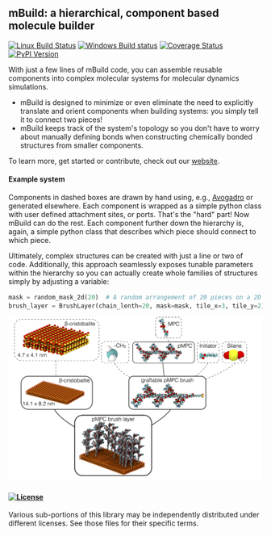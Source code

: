## mBuild: a hierarchical, component based molecule builder

[![Linux Build Status](https://travis-ci.org/iModels/mbuild.svg?branch=master)](https://travis-ci.org/iModels/mbuild)
[![Windows Build status](https://ci.appveyor.com/api/projects/status/1r24ohn5d64ke1if?svg=true)](https://ci.appveyor.com/project/ctk3b/mbuild)
[![Coverage Status](https://coveralls.io/repos/iModels/mbuild/badge.svg?branch=master)](https://coveralls.io/r/iModels/mbuild?branch=master)
[![PyPI Version](https://badge.fury.io/py/mbuild.svg)](https://pypi.python.org/pypi/mbuild)

With just a few lines of mBuild code, you can assemble reusable components into
complex molecular systems for molecular dynamics simulations.

* mBuild is designed to minimize or even eliminate the need to explicitly translate and
  orient components when building systems: you simply tell it to connect two
  pieces!
* mBuild keeps track of the system's topology so you don't have to
  worry about manually defining bonds when constructing chemically bonded
  structures from smaller components.

To learn more, get started or contribute, check out our [website](http://imodels.github.io/mbuild/).

#### Example system

Components in dashed boxes are drawn by hand using, e.g.,
[Avogadro](http://avogadro.cc/wiki/Main_Page) or generated elsewhere. Each
component is wrapped as a simple python class with user defined attachment
sites, or ports. That's the "hard" part! Now mBuild can do the rest. Each component
further down the hierarchy is, again, a simple python class that describes
which piece should connect to which piece.

Ultimately, complex structures can be created with just a line or two
of code. Additionally, this approach seamlessly exposes tunable parameters within
the hierarchy so you can actually create whole families of structures simply
by adjusting a variable:

```python
mask = random_mask_2d(20)  # A random arrangement of 20 pieces on a 2D surface.
brush_layer = BrushLayer(chain_lenth=20, mask=mask, tile_x=3, tile_y=2)
```

![Zwitterionic brushes on beta-cristobalite substrate](docs/images/pmpc.png)


#### [![License](https://img.shields.io/badge/license-MIT-blue.svg)](http://opensource.org/licenses/MIT)

Various sub-portions of this library may be independently distributed under
different licenses. See those files for their specific terms.
